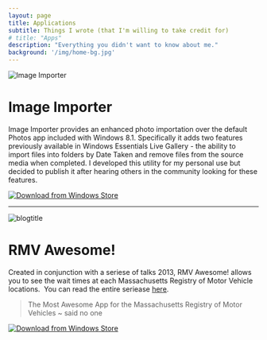 ```yaml
---
layout: page
title: Applications
subtitle: Things I wrote (that I'm willing to take credit for)
# title: "Apps"
description: "Everything you didn't want to know about me."
background: '/img/home-bg.jpg'
---
```

![Image Importer](/assets/wp/2012/12/imageimporter-e1413386904737-768x432.jpg) 

# Image Importer

Image Importer provides an enhanced photo importation over the default Photos app included with Windows 8.1. Specifically it adds two features previously available in Windows Essentials Live Gallery - the ability to import files into folders by Date Taken and remove files from the source media when completed. I developed this utility for my personal use but decided to publish it after hearing others in the community looking for these features.

[![Download from Windows Store](https://cmsresources.windowsphone.com/devcenter/en-us/legacy_v1/img/badgegenerator/English_wstore_black_258x67.png)](https://www.microsoft.com/store/apps/9wzdncrdkjdn)

* * *

![blogtitle](/assets/wp/2012/12/blogtitle-e1413387002738-768x405.jpg)

# RMV Awesome!

Created in conjunction with a seriese of talks 2013, RMV Awesome! allows you to see the wait times at each Massachusetts Registry of Motor Vehicle locations.  You can read the entire seriease [here](//massivescale.com/tag/rmv-awesome/).

> The Most Awesome App for the Massachusetts Registry of Motor Vehicles ~ said no one

[![Download from Windows Store](https://cmsresources.windowsphone.com/devcenter/en-us/legacy_v1/img/badgegenerator/English_wstore_black_258x67.png)](https://www.microsoft.com/store/apps/9wzdncrdkjdk)
